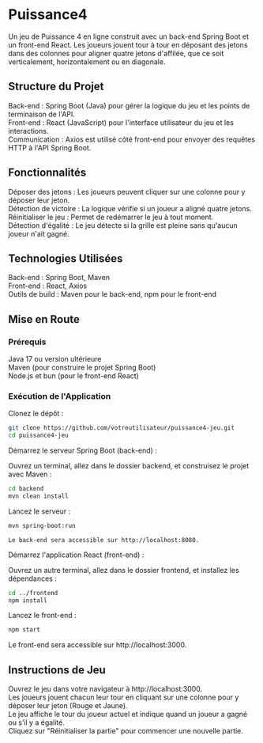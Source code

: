 # Puissance4

Un jeu de Puissance 4 en ligne construit avec un back-end Spring Boot et un front-end React. Les joueurs jouent tour à tour en déposant des jetons dans des colonnes pour aligner quatre jetons d'affilée, que ce soit verticalement, horizontalement ou en diagonale.

## Structure du Projet

Back-end : Spring Boot (Java) pour gérer la logique du jeu et les points de terminaison de l'API.  
Front-end : React (JavaScript) pour l'interface utilisateur du jeu et les interactions.  
Communication : Axios est utilisé côté front-end pour envoyer des requêtes HTTP à l'API Spring Boot.  

## Fonctionnalités

Déposer des jetons : Les joueurs peuvent cliquer sur une colonne pour y déposer leur jeton.  
Détection de victoire : La logique vérifie si un joueur a aligné quatre jetons.  
Réinitialiser le jeu : Permet de redémarrer le jeu à tout moment.  
Détection d'égalité : Le jeu détecte si la grille est pleine sans qu'aucun joueur n'ait gagné.  

## Technologies Utilisées

Back-end : Spring Boot, Maven  
Front-end : React, Axios  
Outils de build : Maven pour le back-end, npm pour le front-end  

## Mise en Route

### Prérequis

Java 17 ou version ultérieure  
Maven (pour construire le projet Spring Boot)  
Node.js et bun (pour le front-end React)  

### Exécution de l'Application

Clonez le dépôt :
```bash
git clone https://github.com/votreutilisateur/puissance4-jeu.git
cd puissance4-jeu
```

Démarrez le serveur Spring Boot (back-end) :

Ouvrez un terminal, allez dans le dossier backend, et construisez le projet avec Maven :
```bash
cd backend
mvn clean install
```

Lancez le serveur :
```bash
mvn spring-boot:run
```
    Le back-end sera accessible sur http://localhost:8080.

Démarrez l'application React (front-end) :

Ouvrez un autre terminal, allez dans le dossier frontend, et installez les dépendances :
```bash
cd ../frontend
npm install
```

Lancez le front-end :
```bash
npm start
```

Le front-end sera accessible sur http://localhost:3000.

## Instructions de Jeu

Ouvrez le jeu dans votre navigateur à http://localhost:3000.  
Les joueurs jouent chacun leur tour en cliquant sur une colonne pour y déposer leur jeton (Rouge et Jaune).  
Le jeu affiche le tour du joueur actuel et indique quand un joueur a gagné ou s’il y a égalité.  
Cliquez sur "Réinitialiser la partie" pour commencer une nouvelle partie.  
